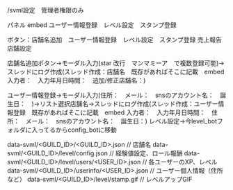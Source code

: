 /svml設定　管理者権限のみ

パネル
embed
ユーザー情報登録　レベル設定　スタンプ登録　

ボタン：店舗名追加　ユーザー情報登録　レベル設定　スタンプ登録 売上報告店舗設定

店舗名追加ボタン→モーダル入力(star 改行　マンマミーア　で複数登録可能)→スレッドにログ作成(スレッド作成：店舗名　既存があればそこに記載　embed 入力者：　入力年月日時間：　追加/修正店舗名：)

ユーザー情報登録→モーダル入力(住所：　メール：　snsのアカウント名：　誕生日：　)→リスト選択店舗名→スレッドにログ作成(スレッド作成：ユーザー情報登録　既存があればそこに記載　embed 入力者：　入力年月日時間：　住所：　メール：　snsのアカウント名：　誕生日：)
レベル設定→今level_botフォルダに入ってるからconfig_botに移動


data-svml/<GUILD_ID>/<GUILD_ID>.json             // 店舗名
data-svml/<GUILD_ID>/level/config.json           // 経験値設定、ロール報酬
data-svml/<GUILD_ID>/level/users/<USER_ID>.json  // 各ユーザーのXP、レベル
data-svml/<GUILD_ID>/userinfo/<USER_ID>.json     // ユーザー個人情報（住所など）
data-svml/<GUILD_ID>/level/stamp.gif             // レベルアップGIF
